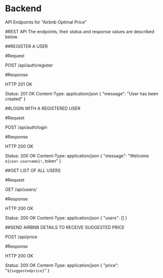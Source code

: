 # Backend

API Endpoints for "Airbnb Optimal Price"

#REST API
The endpoints, their status and response values are described below.

##REGISTER A USER

#Request

POST /api/auth/register

#Response

HTTP 201 OK

Status: 201 OK
Content-Type: application/json
{ "message": "User has been created" }

##LOGIN WITH A REGISTERED USER

#Request

POST /api/auth/login

#Response

HTTP 200 OK

Status: 200 OK
Content-Type: application/json
{ "message": "Welcome `${user.username}!`, token" }

##GET LIST OF ALL USERS

#Request

GET /api/users/

#Response

HTTP 200 OK

Status: 200 OK
Content-Type: application/json
{ "users": [] }

##SEND AIRBNB DETAILS TO RECEIVE SUGGESTED PRICE

POST /api/price

#Response

HTTP 200 OK

Status: 200 OK
Content-Type: application/json
{ "price": "`${suggestedprice}`" }
